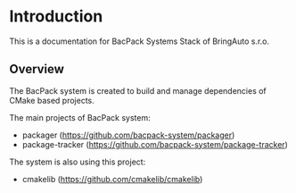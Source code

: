 # Introduction

This is a documentation for BacPack Systems Stack of BringAuto s.r.o.

## Overview

The BacPack system is created to build and manage dependencies of CMake based projects.

The main projects of BacPack system:

 - packager (https://github.com/bacpack-system/packager)
 - package-tracker (https://github.com/bacpack-system/package-tracker)

The system is also using this project:

 - cmakelib (https://github.com/cmakelib/cmakelib)
